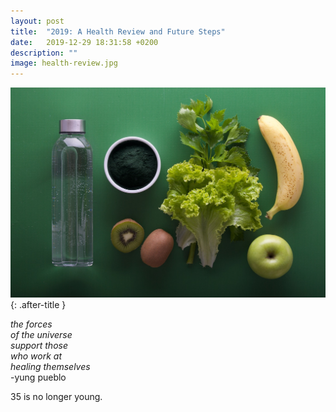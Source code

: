 ```yaml
---
layout: post
title:  "2019: A Health Review and Future Steps"
date:   2019-12-29 18:31:58 +0200
description: ""
image: health-review.jpg
---
```


![health review photo](/assets/images/health-review.jpg){: .after-title }
<br/>

*the forces<br/>
of the universe<br/>
support those<br/>
who work at<br/>
healing themselves*<br/>
                -yung pueblo

35 is no longer young.
